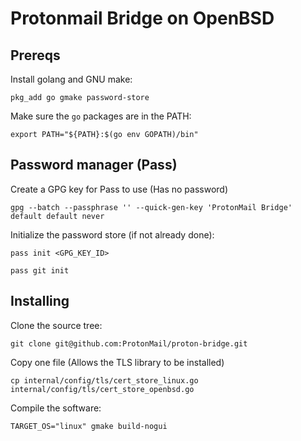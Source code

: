 # Protonmail Bridge on OpenBSD

## Prereqs

Install golang and GNU make: 

    pkg_add go gmake password-store

Make sure the `go` packages are in the PATH: 

    export PATH="${PATH}:$(go env GOPATH)/bin"

## Password manager (Pass)

Create a GPG key for Pass to use (Has no password)

    gpg --batch --passphrase '' --quick-gen-key 'ProtonMail Bridge' default default never

Initialize the password store (if not already done): 

    pass init <GPG_KEY_ID>

    pass git init

## Installing

Clone the source tree: 

    git clone git@github.com:ProtonMail/proton-bridge.git

Copy one file (Allows the TLS library to be installed)

    cp internal/config/tls/cert_store_linux.go internal/config/tls/cert_store_openbsd.go

Compile the software: 

    TARGET_OS="linux" gmake build-nogui


